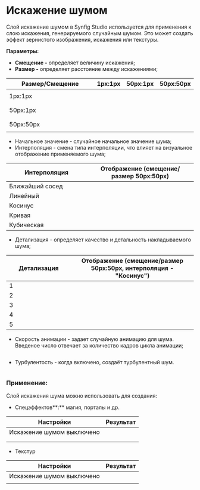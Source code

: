 # Искажение шумом

Слой искажение шумом в Synfig Studio используется для применения к слою искажения, генерируемого случайным шумом. Это может создать эффект зернистого изображения, искажения или текстуры.

**Параметры:**

* **Смещение -** определяет величину искажения;
* **Размер -** определяет расстояние между искажениями;



<table><thead><tr><th width="223">Размер/Смещение</th><th>1px:1px</th><th>50px:1px</th><th>50px:50px</th></tr></thead><tbody><tr><td>1px:1px</td><td><p></p><p><img src="../.gitbook/assets/1-1.png" alt="" data-size="original"></p></td><td><p></p><p><img src="../.gitbook/assets/s50-1-r1-1.png" alt="" data-size="original"></p></td><td><p></p><p><img src="../.gitbook/assets/s50-50-r1-1.png" alt="" data-size="original"></p></td></tr><tr><td>50px:1px</td><td><p></p><p><img src="../.gitbook/assets/s1-1-r50-1.png" alt="" data-size="original"></p></td><td><p></p><p><img src="../.gitbook/assets/s50-1-r50-1.png" alt="" data-size="original"></p></td><td><p></p><p><img src="../.gitbook/assets/s50-50-r50-1.png" alt="" data-size="original"></p></td></tr><tr><td>50px:50px</td><td><p></p><p><img src="../.gitbook/assets/s1-1-r50-50.png" alt="" data-size="original"></p></td><td><p></p><p><img src="../.gitbook/assets/s50-1-r50-50.png" alt="" data-size="original"></p></td><td><p></p><p><img src="../.gitbook/assets/s50-50-r50-50.png" alt="" data-size="original"></p></td></tr></tbody></table>

* Начальное значение - случайное начальное значение шума;
* Интерполяция - смена типа интерполяции, что влияет на визуальное отображение применяемого шума;



<table><thead><tr><th width="200">Интерполяция </th><th>Отображение (смещение/размер 50px:50px)</th></tr></thead><tbody><tr><td>Ближайший сосед</td><td><img src="../.gitbook/assets/blizsosed.png" alt="" data-size="original"></td></tr><tr><td>Линейный</td><td><img src="../.gitbook/assets/lin.png" alt="" data-size="original"></td></tr><tr><td>Косинус</td><td><img src="../.gitbook/assets/cos (2).png" alt="" data-size="original"></td></tr><tr><td>Кривая</td><td><img src="../.gitbook/assets/kriv.png" alt="" data-size="original"></td></tr><tr><td>Кубическая</td><td><img src="../.gitbook/assets/cube.png" alt="" data-size="original"></td></tr></tbody></table>

* Детализация - определяет качество и детальность накладываемого шума;

<table><thead><tr><th width="158">Детализация</th><th>Отображение (смещение/размер 50px:50px, интерполяция - "Косинус")</th></tr></thead><tbody><tr><td>1</td><td><img src="../.gitbook/assets/d1.png" alt="" data-size="original"></td></tr><tr><td>2</td><td><img src="../.gitbook/assets/d2.png" alt="" data-size="original"></td></tr><tr><td>3</td><td><img src="../.gitbook/assets/d3.png" alt="" data-size="original"></td></tr><tr><td>4</td><td><img src="../.gitbook/assets/d4.png" alt="" data-size="original"></td></tr><tr><td>5</td><td><img src="../.gitbook/assets/d5.png" alt="" data-size="original"></td></tr></tbody></table>

* Скорость анимации - задает случайную анимацию для шума. Введеное число отвечает за количество кадров цикла анимации;

<figure><img src="../.gitbook/assets/animspeed.gif" alt=""><figcaption></figcaption></figure>

* Турбулентость - когда включено, создаёт турбулентный шум.

<figure><img src="../.gitbook/assets/animturb.gif" alt=""><figcaption></figcaption></figure>

### **Применение:**

Слой искажения шума можно использовать для создания:

* Спецэффектов**:** магия, порталы и др.

| Настройки                                                              | Результат                                                                      |
| ---------------------------------------------------------------------- | ------------------------------------------------------------------------------ |
| Искажение шумом выключено                                              | <img src="../.gitbook/assets/off.png" alt="" data-size="original">             |
| <img src="../.gitbook/assets/nei.png" alt="" data-size="original">     | <img src="../.gitbook/assets/neigbturboff24f.gif" alt="" data-size="original"> |
| <img src="../.gitbook/assets/cos (1).png" alt="" data-size="original"> | <img src="../.gitbook/assets/costurb12f.gif" alt="" data-size="original">      |

* Текстур

| Настройки                                                                       | Результат                                                                |
| ------------------------------------------------------------------------------- | ------------------------------------------------------------------------ |
| Искажение шумом выключено                                                       | <img src="../.gitbook/assets/voda (1).png" alt="" data-size="original">  |
| <img src="../.gitbook/assets/2024-05-06_15-34.png" alt="" data-size="original"> | <img src="../.gitbook/assets/voda2 (1).gif" alt="" data-size="original"> |



